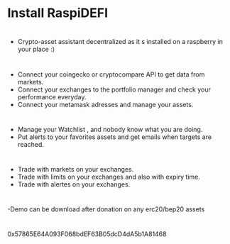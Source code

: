 # Install RaspiDEFI
#
- Crypto-asset assistant decentralized as it s installed on a raspberry in your place :)
#
- Connect your coingecko or cryptocompare API to get data from markets.
- Connect your exchanges to the portfolio manager and check your performance everyday.
- Connect your metamask adresses and manage your assets.
# 
- Manage your Watchlist , and nobody know what you are doing.
- Put alerts to your favorites assets and get emails when targets are reached.
#
- Trade with markets on your exchanges.
- Trade with limits on your exchanges and also with expiry time. 
- Trade with alertes on your exchanges.
#
-Demo can be download after donation on any erc20/bep20 assets  
# 
0x57865E64A093F068bdEF63B05dcD4dA5b1A81468
